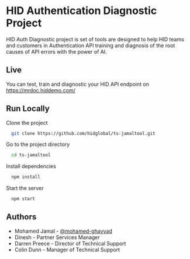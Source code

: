 
# HID Authentication Diagnostic Project

HID Auth Diagnostic project is set of tools are designed to help HID teams and customers in Authentication API training and diagnosis of the root causes of API errors with the power of AI.



## Live

You can test, train and diagnostic your HID API endpoint on https://mrdoc.hiddemo.com/



## Run Locally

Clone the project

```bash
  git clone https://github.com/hidglobal/ts-jamaltool.git
```

Go to the project directory

```bash
  cd ts-jamaltool
```

Install dependencies

```bash
  npm install
```

Start the server

```bash
  npm start
```

## Authors

- Mohamed Jamal - [@mohamed-ghayyad](https://github.com/mohamed-ghayyad) 
- Dinesh - Partner Services Manager
- Darren Preece - Director of Technical Support
- Colin Dunn - Manager of Technical Support 

